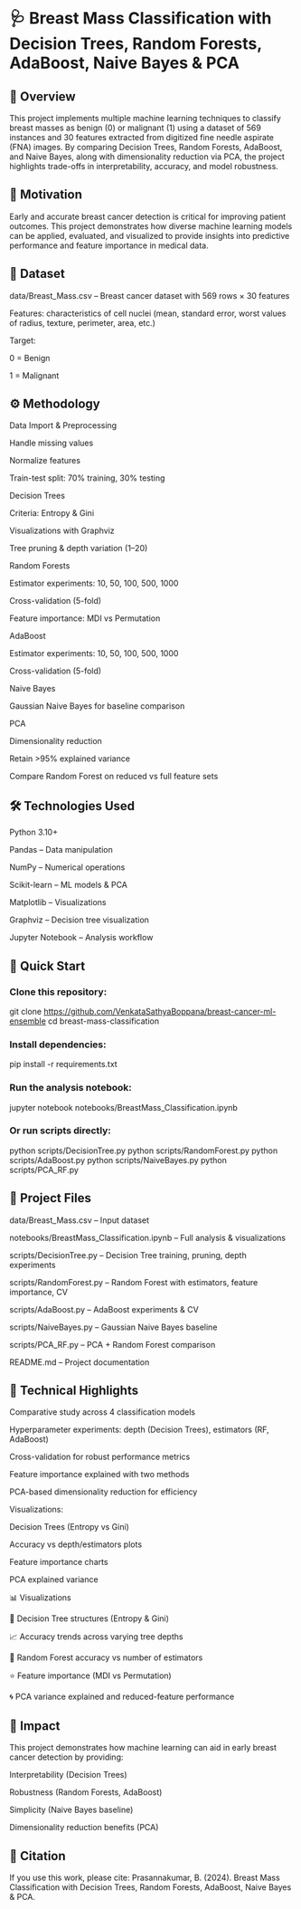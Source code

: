 # 🩺 Breast Mass Classification with Decision Trees, Random Forests, AdaBoost, Naive Bayes & PCA

## 📌 Overview
This project implements multiple machine learning techniques to classify breast masses as benign (0) or malignant (1) using a dataset of 569 instances and 30 features extracted from digitized fine needle aspirate (FNA) images.
By comparing Decision Trees, Random Forests, AdaBoost, and Naive Bayes, along with dimensionality reduction via PCA, the project highlights trade-offs in interpretability, accuracy, and model robustness.

## 🎯 Motivation
Early and accurate breast cancer detection is critical for improving patient outcomes. This project demonstrates how diverse machine learning models can be applied, evaluated, and visualized to provide insights into predictive performance and feature importance in medical data.

## 📂 Dataset

data/Breast_Mass.csv – Breast cancer dataset with 569 rows × 30 features

Features: characteristics of cell nuclei (mean, standard error, worst values of radius, texture, perimeter, area, etc.)

Target:

0 = Benign

1 = Malignant

## ⚙️ Methodology

Data Import & Preprocessing

Handle missing values

Normalize features

Train-test split: 70% training, 30% testing

Decision Trees

Criteria: Entropy & Gini

Visualizations with Graphviz

Tree pruning & depth variation (1–20)

Random Forests

Estimator experiments: 10, 50, 100, 500, 1000

Cross-validation (5-fold)

Feature importance: MDI vs Permutation

AdaBoost

Estimator experiments: 10, 50, 100, 500, 1000

Cross-validation (5-fold)

Naive Bayes

Gaussian Naive Bayes for baseline comparison

PCA

Dimensionality reduction

Retain >95% explained variance

Compare Random Forest on reduced vs full feature sets

## 🛠️ Technologies Used

Python 3.10+

Pandas – Data manipulation

NumPy – Numerical operations

Scikit-learn – ML models & PCA

Matplotlib – Visualizations

Graphviz – Decision tree visualization

Jupyter Notebook – Analysis workflow

## 🚀 Quick Start

### Clone this repository:

git clone https://github.com/VenkataSathyaBoppana/breast-cancer-ml-ensemble
cd breast-mass-classification


### Install dependencies:

pip install -r requirements.txt


### Run the analysis notebook:

jupyter notebook notebooks/BreastMass_Classification.ipynb


### Or run scripts directly:

python scripts/DecisionTree.py
python scripts/RandomForest.py
python scripts/AdaBoost.py
python scripts/NaiveBayes.py
python scripts/PCA_RF.py


## 📁 Project Files

data/Breast_Mass.csv – Input dataset

notebooks/BreastMass_Classification.ipynb – Full analysis & visualizations

scripts/DecisionTree.py – Decision Tree training, pruning, depth experiments

scripts/RandomForest.py – Random Forest with estimators, feature importance, CV

scripts/AdaBoost.py – AdaBoost experiments & CV

scripts/NaiveBayes.py – Gaussian Naive Bayes baseline

scripts/PCA_RF.py – PCA + Random Forest comparison

README.md – Project documentation

## 🔬 Technical Highlights

Comparative study across 4 classification models

Hyperparameter experiments: depth (Decision Trees), estimators (RF, AdaBoost)

Cross-validation for robust performance metrics

Feature importance explained with two methods

PCA-based dimensionality reduction for efficiency

Visualizations:

Decision Trees (Entropy vs Gini)

Accuracy vs depth/estimators plots

Feature importance charts

PCA explained variance

📊 Visualizations

🌳 Decision Tree structures (Entropy & Gini)

📈 Accuracy trends across varying tree depths

🌲 Random Forest accuracy vs number of estimators

⭐ Feature importance (MDI vs Permutation)

🌀 PCA variance explained and reduced-feature performance

## 🎯 Impact
This project demonstrates how machine learning can aid in early breast cancer detection by providing:

Interpretability (Decision Trees)

Robustness (Random Forests, AdaBoost)

Simplicity (Naive Bayes baseline)

Dimensionality reduction benefits (PCA)

## 📝 Citation
If you use this work, please cite:
Prasannakumar, B. (2024). Breast Mass Classification with Decision Trees, Random Forests, AdaBoost, Naive Bayes & PCA. 
